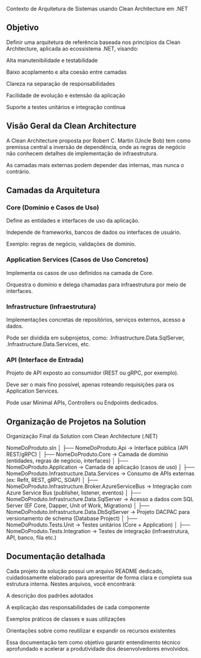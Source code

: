 Contexto de Arquitetura de Sistemas usando Clean Architecture em .NET
## Objetivo
Definir uma arquitetura de referência baseada nos princípios da Clean Architecture, aplicada ao ecossistema .NET, visando:

Alta manutenibilidade e testabilidade

Baixo acoplamento e alta coesão entre camadas

Clareza na separação de responsabilidades

Facilidade de evolução e extensão da aplicação

Suporte a testes unitários e integração contínua

## Visão Geral da Clean Architecture
A Clean Architecture proposta por Robert C. Martin (Uncle Bob) tem como premissa central a inversão de dependência, onde as regras de negócio não conhecem detalhes de implementação de infraestrutura.

As camadas mais externas podem depender das internas, mas nunca o contrário.

## Camadas da Arquitetura

### Core (Domínio e Casos de Uso)

Define as entidades e interfaces de uso da aplicação.

Independe de frameworks, bancos de dados ou interfaces de usuário.

Exemplo: regras de negócio, validações de domínio.

### Application Services (Casos de Uso Concretos)

Implementa os casos de uso definidos na camada de Core.

Orquestra o domínio e delega chamadas para infraestrutura por meio de interfaces.

### Infrastructure (Infraestrutura)

Implementações concretas de repositórios, serviços externos, acesso a dados.

Pode ser dividida em subprojetos, como: .Infrastructure.Data.SqlServer, .Infrastructure.Data.Services, etc.

### API (Interface de Entrada)

Projeto de API exposto ao consumidor (REST ou gRPC, por exemplo).

Deve ser o mais fino possível, apenas roteando requisições para os Application Services.

Pode usar Minimal APIs, Controllers ou Endpoints dedicados.

## Organização de Projetos na Solution
Organização Final da Solution com Clean Architecture (.NET)

NomeDoProduto.sln
│
├── NomeDoProduto.Api  → Interface pública (API REST/gRPC)
│
├── NomeDoProduto.Core  → Camada de domínio (entidades, regras de negócio, interfaces)
│
├── NomeDoProduto.Application  → Camada de aplicação (casos de uso)
│
├── NomeDoProduto.Infrastructure.Data.Services  → Consumo de APIs externas (ex: Refit, REST, gRPC, SOAP)
│
├── NomeDoProduto.Infrastructure.Broker.AzureServiceBus  → Integração com Azure Service Bus (publisher, listener, eventos)
│
├── NomeDoProduto.Infrastructure.Data.SqlServer  → Acesso a dados com SQL Server (EF Core, Dapper, Unit of Work, Migrations)
│
├── NomeDoProduto.Infrastructure.Data.DbSqlServer  → Projeto DACPAC para versionamento de schema (Database Project)
│
├── NomeDoProduto.Tests.Unit  → Testes unitários (Core + Application)
│
├── NomeDoProduto.Tests.Integration  → Testes de integração (infraestrutura, API, banco, fila etc.)

## Documentação detalhada
Cada projeto da solução possui um arquivo README dedicado, cuidadosamente elaborado para apresentar de forma clara e completa sua estrutura interna. Nestes arquivos, você encontrará:

A descrição dos padrões adotados

A explicação das responsabilidades de cada componente

Exemplos práticos de classes e suas utilizações

Orientações sobre como reutilizar e expandir os recursos existentes

Essa documentação tem como objetivo garantir entendimento técnico aprofundado e acelerar a produtividade dos desenvolvedores envolvidos.